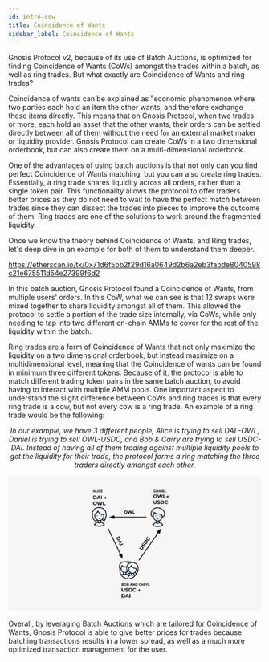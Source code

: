 ```yaml
---
id: intro-cow
title: Coincidence of Wants
sidebar_label: Coincidence of Wants
---
```

Gnosis Protocol v2, because of its use of Batch Auctions, is optimized for finding Coincidence of Wants (CoWs) amongst the trades within a batch, as well as ring trades. But what exactly are Coincidence of Wants and ring trades?

Coincidence of wants can be explained as "economic phenomenon where two parties each hold an item the other wants, and therefore exchange these items directly. This means that on Gnosis Protocol, when two trades or more, each hold an asset that the other wants, their orders can be settled directly between all of them without the need for an external market maker or liquidity provider. Gnosis Protocol can create CoWs in a two dimensional orderbook, but can also create them on a multi-dimensional orderbook.

One of the advantages of using batch auctions is that not only can you find perfect Coincidence of Wants matching, but you can also create ring trades. Essentially, a ring trade shares liquidity across all orders, rather than a single token pair. This functionality allows the protocol to offer traders better prices as they do not need to wait to have the perfect match between trades since they can dissect the trades into pieces to improve the outcome of them. Ring trades are one of the solutions to work around the fragmented liquidity.

Once we know the theory behind Coincidence of Wants, and Ring trades, let's deep dive in an example for both of them to understand them deeper.

<https://etherscan.io/tx/0x71d6f5bb2f29d16a0649d2b6a2eb3fabde8040598c21e675511d54e27399f6d2> 

In this batch auction, Gnosis Protocol found a Coincidence of Wants, from multiple users' orders. In this CoW, what we can see is that 12 swaps were mixed together to share liquidity amongst all of them. This allowed the protocol to settle a portion of the trade size internally, via CoWs, while only needing to tap into two different on-chain AMMs to cover for the rest of the liquidity within the batch.

Ring trades are a form of Coincidence of Wants that not only maximize the liquidity on a two dimensional orderbook, but instead maximize on a multidimensional level, meaning that the Coincidence of wants can be found in minimum three different tokens. Because of it, the protocol is able to match different trading token pairs in the same batch auction, to avoid having to interact with multiple AMM pools. One important aspect to understand the slight difference between CoWs and ring trades is that every ring trade is a cow, but not every cow is a ring trade. An example of a ring trade would be the following:

<p align="center">
    <em> In our example, we have 3 different people, Alice is trying to sell DAI -OWL, Daniel is trying to sell OWL-USDC, and Bob & Carry are trying to sell USDC-DAI. Instead of having all of them trading against multiple liquidity pools to get the liquidity for their trade, the protocol forms a ring matching the three traders directly amongst each other.</em>
</p>


<img src="assets/Ring_trade.png">

Overall, by leveraging Batch Auctions which are tailored for Coincidence of Wants, Gnosis Protocol is able to give better prices for trades because batching transactions results in a lower spread, as well as a much more optimized transaction management for the user.
